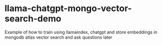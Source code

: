 # llama-chatgpt-mongo-vector-search-demo
Example of how to train using llamaindex, chatgpt and store embeddings in mongodb atlas vector search and ask questions later
